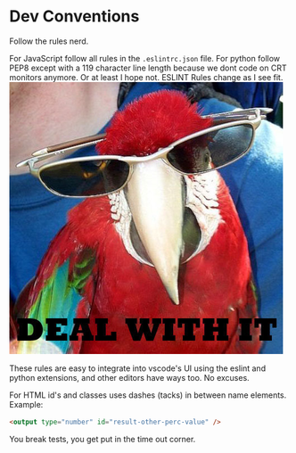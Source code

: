 # Dev Conventions

Follow the rules nerd.

For JavaScript follow all rules in the `.eslintrc.json` file. For python follow PEP8 except with a 119 character line length because we dont code on CRT monitors anymore. Or at least I hope not. ESLINT Rules change as I see fit.
![deal_with_it](/docs/images/deal_with_it.bmp)

These rules are easy to integrate into vscode's UI using the eslint and python extensions, and other editors have ways too. No excuses.

For HTML id's and classes uses dashes (tacks) in between name elements. Example:

```html
<output type="number" id="result-other-perc-value" />
```

You break tests, you get put in the time out corner.